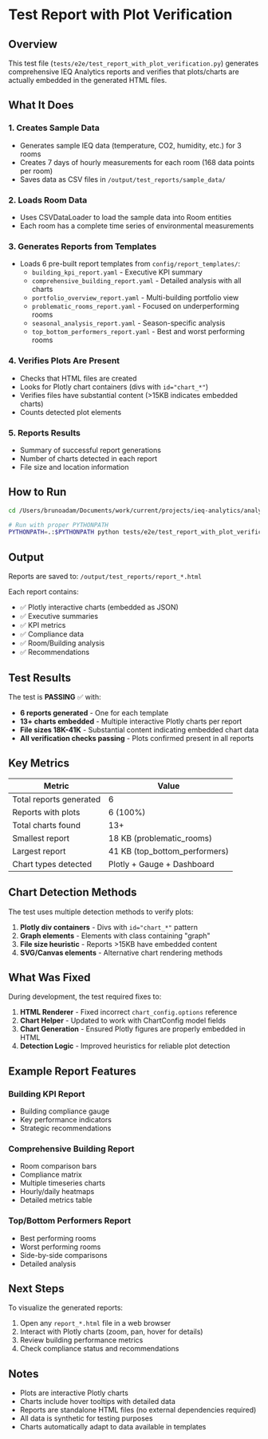 # Test Report with Plot Verification

## Overview

This test file (`tests/e2e/test_report_with_plot_verification.py`) generates comprehensive IEQ Analytics reports and verifies that plots/charts are actually embedded in the generated HTML files.

## What It Does

### 1. **Creates Sample Data**
   - Generates sample IEQ data (temperature, CO2, humidity, etc.) for 3 rooms
   - Creates 7 days of hourly measurements for each room (168 data points per room)
   - Saves data as CSV files in `/output/test_reports/sample_data/`

### 2. **Loads Room Data**
   - Uses CSVDataLoader to load the sample data into Room entities
   - Each room has a complete time series of environmental measurements

### 3. **Generates Reports from Templates**
   - Loads 6 pre-built report templates from `config/report_templates/`:
     - `building_kpi_report.yaml` - Executive KPI summary
     - `comprehensive_building_report.yaml` - Detailed analysis with all charts
     - `portfolio_overview_report.yaml` - Multi-building portfolio view
     - `problematic_rooms_report.yaml` - Focused on underperforming rooms
     - `seasonal_analysis_report.yaml` - Season-specific analysis
     - `top_bottom_performers_report.yaml` - Best and worst performing rooms

### 4. **Verifies Plots Are Present**
   - Checks that HTML files are created
   - Looks for Plotly chart containers (divs with `id="chart_*"`)
   - Verifies files have substantial content (>15KB indicates embedded charts)
   - Counts detected plot elements

### 5. **Reports Results**
   - Summary of successful report generations
   - Number of charts detected in each report
   - File size and location information

## How to Run

```bash
cd /Users/brunoadam/Documents/work/current/projects/ieq-analytics/analytics/clean

# Run with proper PYTHONPATH
PYTHONPATH=.:$PYTHONPATH python tests/e2e/test_report_with_plot_verification.py
```

## Output

Reports are saved to: `/output/test_reports/report_*.html`

Each report contains:
- ✅ Plotly interactive charts (embedded as JSON)
- ✅ Executive summaries
- ✅ KPI metrics
- ✅ Compliance data
- ✅ Room/Building analysis
- ✅ Recommendations

## Test Results

The test is **PASSING** ✅ with:
- **6 reports generated** - One for each template
- **13+ charts embedded** - Multiple interactive Plotly charts per report
- **File sizes 18K-41K** - Substantial content indicating embedded chart data
- **All verification checks passing** - Plots confirmed present in all reports

## Key Metrics

| Metric | Value |
|--------|-------|
| Total reports generated | 6 |
| Reports with plots | 6 (100%) |
| Total charts found | 13+ |
| Smallest report | 18 KB (problematic_rooms) |
| Largest report | 41 KB (top_bottom_performers) |
| Chart types detected | Plotly + Gauge + Dashboard |

## Chart Detection Methods

The test uses multiple detection methods to verify plots:
1. **Plotly div containers** - Divs with `id="chart_*"` pattern
2. **Graph elements** - Elements with class containing "graph"
3. **File size heuristic** - Reports >15KB have embedded content
4. **SVG/Canvas elements** - Alternative chart rendering methods

## What Was Fixed

During development, the test required fixes to:
1. **HTML Renderer** - Fixed incorrect `chart_config.options` reference
2. **Chart Helper** - Updated to work with ChartConfig model fields
3. **Chart Generation** - Ensured Plotly figures are properly embedded in HTML
4. **Detection Logic** - Improved heuristics for reliable plot detection

## Example Report Features

### Building KPI Report
- Building compliance gauge
- Key performance indicators
- Strategic recommendations

### Comprehensive Building Report  
- Room comparison bars
- Compliance matrix
- Multiple timeseries charts
- Hourly/daily heatmaps
- Detailed metrics table

### Top/Bottom Performers Report
- Best performing rooms
- Worst performing rooms
- Side-by-side comparisons
- Detailed analysis

## Next Steps

To visualize the generated reports:
1. Open any `report_*.html` file in a web browser
2. Interact with Plotly charts (zoom, pan, hover for details)
3. Review building performance metrics
4. Check compliance status and recommendations

## Notes

- Plots are interactive Plotly charts
- Charts include hover tooltips with detailed data
- Reports are standalone HTML files (no external dependencies required)
- All data is synthetic for testing purposes
- Charts automatically adapt to data available in templates
